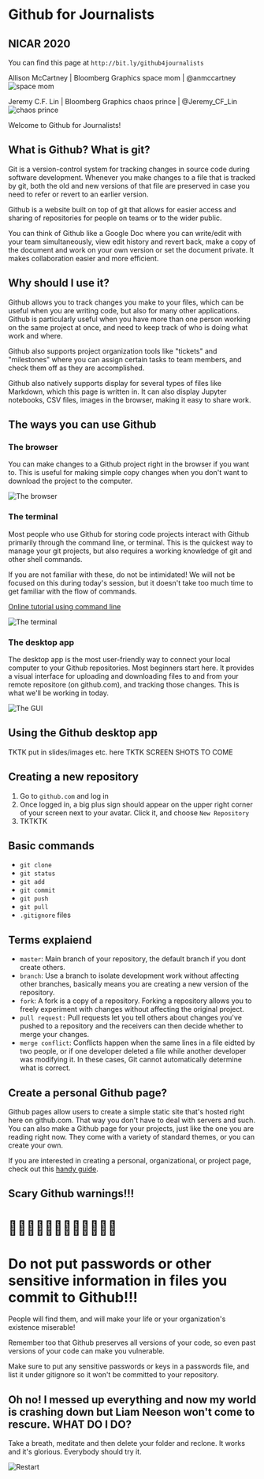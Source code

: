 # Github for Journalists
## NICAR 2020

You can find this page at `http://bit.ly/github4journalists`

Allison McCartney | Bloomberg Graphics space mom | @anmccartney
![space mom](img/spacemom.png)

Jeremy C.F. Lin | Bloomberg Graphics chaos prince | @Jeremy_CF_Lin 
![chaos prince](img/chaos.jpg)


Welcome to Github for Journalists!

## What is Github? What is git?

Git is a version-control system for tracking changes in source code during software development. Whenever you make changes to a file that is tracked by git, both the old and new versions of that file are preserved in case you need to refer or revert to an earlier version. 

Github is a website built on top of git that allows for easier access and sharing of repositories for people on teams or to the wider public.

You can think of Github like a Google Doc where you can write/edit with your team simultaneously, view edit history and revert back, make a copy of the document and work on your own version or set the document private. It makes collaboration easier and more efficient. 

## Why should I use it?

Github allows you to track changes you make to your files, which can be useful when you are writing code, but also for many other applications. Github is particularly useful when you have more than one person working on the same project at once, and need to keep track of who is doing what work and where. 

Github also supports project organization tools like "tickets" and "milestones" where you can assign certain tasks to team members, and check them off as they are accomplished.

Github also natively supports display for several types of files like Markdown, which this page is written in. It can also display Jupyter notebooks, CSV files, images in the browser, making it easy to share work. 

## The ways you can use Github

### The browser
You can make changes to a Github project right in the browser if you want to. This is useful for making simple copy changes when you don't want to download the project to the computer. 

![The browser](img/browser.png)

### The terminal
Most people who use Github for storing code projects interact with Github primarily through the command line, or terminal. This is the quickest way to manage your git projects, but also requires a working knowledge of git and other shell commands. 

If you are not familiar with these, do not be intimidated! We will not be focused on this during today's session, but it doesn't take too much time to get familiar with the flow of commands.

[Online tutorial using command line](http://rogerdudler.github.io/git-guide/)

![The terminal](img/terminal.png)

### The desktop app
The desktop app is the most user-friendly way to connect your local computer to your Github repositories. Most beginners start here. It provides a visual interface for uploading and downloading files to and from your remote repositore (on github.com), and tracking those changes. This is what we'll be working in today.

![The GUI](img/gui.png)


## Using the Github desktop app

TKTK put in slides/images etc. here TKTK
SCREEN SHOTS TO COME

## Creating a new repository

1. Go to `github.com` and log in
2. Once logged in, a big plus sign should appear on the upper right corner of your screen next to your avatar. Click it, and choose `New Repository`
3. TKTKTK

## Basic commands

* `git clone`
* `git status`
* `git add`
* `git commit`
* `git push`
* `git pull`
* `.gitignore` files

## Terms explaiend

* `master`: Main branch of your repository, the default branch if you dont create others.
* `branch`: Use a branch to isolate development work without affecting other branches, basically means you are creating a new version of the repository. 
* `fork`: A fork is a copy of a repository. Forking a repository allows you to freely experiment with changes without affecting the original project.
* `pull request:` Pull requests let you tell others about changes you've pushed to a repository and the receivers can then decide whether to merge your changes. 
* `merge conflict`: Conflicts happen when the same lines in a file eidted by two people, or if one developer deleted a file while another developer was modifying it. In these cases, Git cannot automatically determine what is correct. 

## Create a personal Github page?

Github pages allow users to create a simple static site that's hosted right here on github.com. That way you don't have to deal with servers and such. You can also make a Github page for your projects, just like the one you are reading right now. They come with a variety of standard themes, or you can create your own.

If you are interested in creating a personal, organizational, or project page, check out this [handy guide](https://pages.github.com/).

## Scary Github warnings!!!

# 🚨🚨🚨🚨🚨🚨🚨🚨🚨🚨🚨🚨
# Do not put passwords or other sensitive information in files you commit to Github!!! 

People will find them, and will make your life or your organization's existence miserable!

Remember too that Github preserves all versions of your code, so even past versions of your code can make you vulnerable.

Make sure to put any sensitive passwords or keys in a passwords file, and list it under gitignore so it won't be committed to your repository.

## Oh no! I messed up everything and now my world is crashing down but Liam Neeson won't come to rescure. WHAT DO I DO?

Take a breath, meditate and then delete your folder and reclone. It works and it's glorious. Everybody should try it. 

![Restart](img/restart.png)
